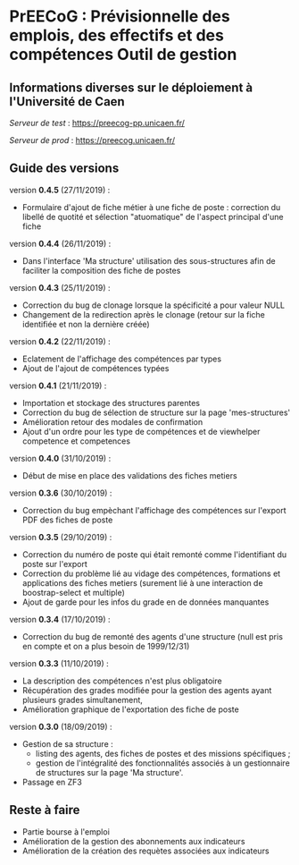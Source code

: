 # PrEECoG : Prévisionnelle des emplois, des effectifs et des compétences Outil de gestion

## Informations diverses sur le déploiement à l'Université de Caen

_Serveur de test_ : https://preecog-pp.unicaen.fr/

_Serveur de prod_ : https://preecog.unicaen.fr/

## Guide des versions

version **0.4.5** (27/11/2019) :
* Formulaire d'ajout de fiche métier à une fiche de poste : correction du libellé de quotité et sélection "atuomatique" de l'aspect principal d'une fiche 

version **0.4.4** (26/11/2019) :
* Dans l'interface 'Ma structure' utilisation des sous-structures afin de faciliter la composition des fiche de postes 

version **0.4.3** (25/11/2019) :
* Correction du bug de clonage lorsque la spécificité a pour valeur NULL
* Changement de la redirection après le clonage (retour sur la fiche identifiée et non la dernière créée)

version **0.4.2** (22/11/2019) :
* Eclatement de l'affichage des compétences par types
* Ajout de l'ajout de compétences typées

version **0.4.1** (21/11/2019) :
* Importation et stockage des structures parentes
* Correction du bug de sélection de structure sur la page 'mes-structures'
* Amélioration retour des modales de confirmation
* Ajout d'un ordre pour les type de compétences et de viewhelper competence et competences

version **0.4.0** (31/10/2019) :
* Début de mise en place des validations des fiches metiers  

version **0.3.6** (30/10/2019) :
* Correction du bug empèchant l'affichage des compétences sur l'export PDF des fiches de poste

version **0.3.5** (29/10/2019) :
* Correction du numéro de poste qui était remonté comme l'identifiant du poste sur l'export
* Correction du problème lié au vidage des compétences, formations et applications des fiches metiers (surement lié à une interaction de boostrap-select et multiple) 
* Ajout de garde pour les infos du grade en de données manquantes

version **0.3.4** (17/10/2019) :
* Correction du bug de remonté des agents d'une structure (null est pris en compte et on a plus besoin de 1999/12/31)

version **0.3.3** (11/10/2019) :
* La description des compétences n'est plus obligatoire
* Récupération des grades modifiée pour la gestion des agents ayant plusieurs grades simultanement,
* Amélioration graphique de l'exportation des fiche de poste 

version **0.3.0** (18/09/2019) : 
* Gestion de sa structure : 
    - listing des agents, des fiches de postes et des missions spécifiques ;
    - gestion de l'intégralité des fonctionnalités associés à un gestionnaire de structures sur la page 'Ma structure'.
* Passage en ZF3

## Reste à faire 

* Partie bourse à l'emploi
* Amélioration de la gestion des abonnements aux indicateurs
* Amélioration de la création des requètes associées aux indicateurs